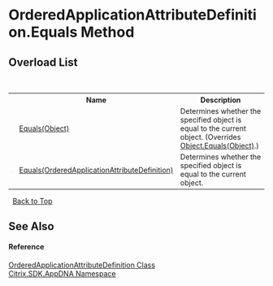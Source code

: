 # OrderedApplicationAttributeDefinition.Equals Method 
 


## Overload List
&nbsp;<table><tr><th></th><th>Name</th><th>Description</th></tr><tr><td>![Public method](media/pubmethod.gif "Public method")</td><td><a href="6afb7d5d-3028-493a-b023-4f32b08fbb74">Equals(Object)</a></td><td>
Determines whether the specified object is equal to the current object.
 (Overrides <a href="http://msdn2.microsoft.com/en-us/library/bsc2ak47" target="_blank">Object.Equals(Object)</a>.)</td></tr><tr><td>![Public method](media/pubmethod.gif "Public method")</td><td><a href="9e92444b-7202-aa61-5805-bab0499c6fd8">Equals(OrderedApplicationAttributeDefinition)</a></td><td>
Determines whether the specified object is equal to the current object.</td></tr></table>&nbsp;
<a href="#orderedapplicationattributedefinition.equals-method">Back to Top</a>

## See Also


#### Reference
<a href="6458c140-5bc4-f365-3f4f-6c2a1d706826">OrderedApplicationAttributeDefinition Class</a><br /><a href="fe2d265b-410b-8b11-1eb4-a790e0b062bf">Citrix.SDK.AppDNA Namespace</a><br />